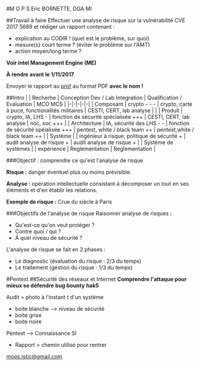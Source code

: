 #M O P S
Eric BORNETTE, DGA MI

##Travail à faire
Effectuer une analyse de risque sur la vulnérabilité CVE 2017 5689 et rédiger un rapport contenant :
- explication au CODIR ! (quel est le problème, sur quoi)
- mesure(s) court terme ? (éviter le problème sur l'AMT)
- action moyen/long terme ?

**Voir intel Management Engine (ME)**

**À rendre avant le 1/11/2017**

Envoyer le rapport au [prof](mailto:eric.bornette@laposte.net) au format PDF **avec le nom !**

##Intro
|  | Recherhe | Conception Dev / Lab Integration | Qualification / Evaluation | MCO MCS |
|-|-|-|-|-|
| Composant | crypto - - - | crypto, carte à puce, fonctionalités militaires | CESTI, CERT, lab analyse |  |
| Produit | crypto, IA, LHS - | fonction de sécurité spécialisée +++ | CESTI, CERT, lab analyse | noc, soc +++ |
| Architecture | IA, sécurité des LHS - - | fonction de sécurité spéialisée +++ | pentest, white / black team ++ | pentest,white / black team ++ |
| Système |  | ingénieur à risque, politique de sécurité + | audit analyse de risque + | audit analyse de risque + |
| Système de systèmes |  | expérience | Reglementation | Reglementation |

###Objectif : comprendre ce qu'est l'analyse de risque

**Risque :** danger éventuel plus ou moins prévisible.

**Analyse :** opération intellectuelle consistant à décomposer un tout en ses éléments et d'en établir les relations.

**Exemple de risque :** Crue du siècle à Paris

###Objectifs de l'analyse de risque
Raisonner analyse de risques :
- Qu'est-ce qu'on veut protéger ?
- Contre quoi / qui ?
- À quel niveau de sécurité ?

L'analyse de risque se fait en 2 phases :
- Le diagnostic (évaluation du risque : 2/3 du temps)
- Le traitement (gestion du risque : 1/3 du temps)

#Pentest
##Sécurité des réseaux et Internet
**Comprendre l'attaque pour mieux se défendre**
**bug bounty**
**hak5**

Audit = photo à l'instant t d'un système
- boite blanche --> niveau de sécurité
- boite grise
- boite noire

Pentest --> Connaissance SI
- Rapport = chemin utilisé pour rentrer

mops.istic@gmail.com
